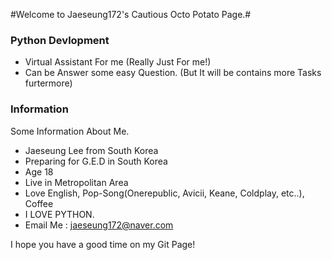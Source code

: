 #Welcome to Jaeseung172's Cautious Octo Potato Page.#

### Python Devlopment
* Virtual Assistant For me (Really Just For me!)
* Can be Answer some easy Question. (But It will be contains more Tasks furtermore)

### Information

Some Information About Me.

* Jaeseung Lee from South Korea
* Preparing for G.E.D in South Korea
* Age 18
* Live in Metropolitan Area
* Love English, Pop-Song(Onerepublic, Avicii, Keane, Coldplay, etc..), Coffee
* I LOVE PYTHON.
* Email Me : jaeseung172@naver.com


I hope you have a good time on my Git Page!
